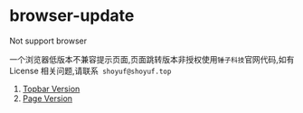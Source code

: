 # browser-update
Not support browser

一个浏览器低版本不兼容提示页面,页面跳转版本非授权使用`锤子科技`官网代码,如有 License 相关问题,请联系` shoyuf@shoyuf.top`

1. [Topbar Version](https://shoyuf.github.io/browser-update/topbar-demo.html)
2. [Page Version](https://shoyuf.github.io/browser-update/update-browser.html)
